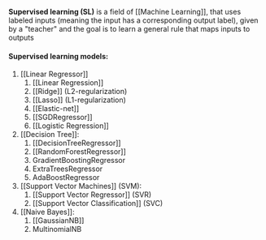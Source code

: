 **Supervised learning (SL)** is a field of [[Machine Learning]], that uses labeled inputs (meaning the input has a corresponding output label), given by a "teacher" and the goal is to learn a general rule that maps inputs to outputs

#### Supervised learning models:

1. [[Linear Regressor]]
	1. [[Linear Regression]]
	2. [[Ridge]] (L2-regularization)
	3. [[Lasso]] (L1-regularization)
	4. [[Elastic-net]]
	5. [[SGDRegressor]]
	6. [[Logistic Regression]]
2. [[Decision Tree]]:
	1. [[DecisionTreeRegressor]]
	2. [[RandomForestRegressor]]
	3. GradientBoostingRegressor
	4. ExtraTreesRegressor
	5. AdaBoostRegressor
3. [[Support Vector Machines]] (SVM):
	1. [[Support Vector Regressor]] (SVR)
	2. [[Support Vector Classification]] (SVC)
4. [[Naive Bayes]]:
	1. [[GaussianNB]]
	2. MultinomialNB